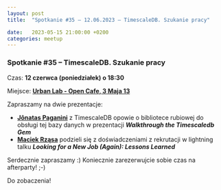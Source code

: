 ```yaml
---
layout: post
title:  "Spotkanie #35 – 12.06.2023 – TimescaleDB. Szukanie pracy"

date:   2023-05-15 21:00:00 +0200
categories: meetup
---
```


### Spotkanie #35 – TimescaleDB. Szukanie pracy

Czas: **12 czerwca (poniedziałek) o 18:30** 

Miejsce: **[Urban Lab - Open Cafe, 3 Maja 13](https://goo.gl/maps/xfBVTXEWcyR3U9XcA)**

Zapraszamy na dwie prezentacje:

* **[Jônatas Paganini](https://twitter.com/jonatasdp)** z TimescaleDB opowie o bibliotece rubiowej do obsługi tej bazy danych w prezentacji **_Walkthrough the Timescaledb Gem_**
* **[Maciek Rząsa](https://twitter.com/mjrzasa)** podzieli się z doświadczeniami z rekrutacji w lightning talku **_Looking for a New Job (Again): Lessons Learned_**

Serdecznie zapraszamy :) Koniecznie zarezerwujcie sobie czas na afterparty! ;-)

Do zobaczenia!
